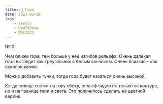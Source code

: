 ```yaml
---
title: 🗻 Гора
date: 2023-03-18
tags:
    - sketch
    - HowToDraw
    - WSC2023
---
```


№10

Чем ближе гора, тем больше у неё изгибов рельефа. Очень далёкая гора выглядит как треугольник с белым кончиком. Очень близкая – как осколок камня.

Можно добавить тучки, тогда гора будет казаться очень высокой.

Когда солнце светит на гору сбоку, рельеф видно не только на контуре, но и на границе тени и света. Это получилось сделать на цветной версии.
